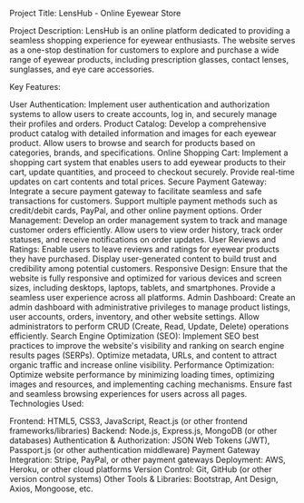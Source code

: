 Project Title: LensHub - Online Eyewear Store

Project Description:
LensHub is an online platform dedicated to providing a seamless shopping experience for eyewear enthusiasts. The website serves as a one-stop destination for customers to explore and purchase a wide range of eyewear products, including prescription glasses, contact lenses, sunglasses, and eye care accessories.

Key Features:

User Authentication: Implement user authentication and authorization systems to allow users to create accounts, log in, and securely manage their profiles and orders.
Product Catalog: Develop a comprehensive product catalog with detailed information and images for each eyewear product. Allow users to browse and search for products based on categories, brands, and specifications.
Online Shopping Cart: Implement a shopping cart system that enables users to add eyewear products to their cart, update quantities, and proceed to checkout securely. Provide real-time updates on cart contents and total prices.
Secure Payment Gateway: Integrate a secure payment gateway to facilitate seamless and safe transactions for customers. Support multiple payment methods such as credit/debit cards, PayPal, and other online payment options.
Order Management: Develop an order management system to track and manage customer orders efficiently. Allow users to view order history, track order statuses, and receive notifications on order updates.
User Reviews and Ratings: Enable users to leave reviews and ratings for eyewear products they have purchased. Display user-generated content to build trust and credibility among potential customers.
Responsive Design: Ensure that the website is fully responsive and optimized for various devices and screen sizes, including desktops, laptops, tablets, and smartphones. Provide a seamless user experience across all platforms.
Admin Dashboard: Create an admin dashboard with administrative privileges to manage product listings, user accounts, orders, inventory, and other website settings. Allow administrators to perform CRUD (Create, Read, Update, Delete) operations efficiently.
Search Engine Optimization (SEO): Implement SEO best practices to improve the website's visibility and ranking on search engine results pages (SERPs). Optimize metadata, URLs, and content to attract organic traffic and increase online visibility.
Performance Optimization: Optimize website performance by minimizing loading times, optimizing images and resources, and implementing caching mechanisms. Ensure fast and seamless browsing experiences for users across all pages.
Technologies Used:

Frontend: HTML5, CSS3, JavaScript, React.js (or other frontend frameworks/libraries)
Backend: Node.js, Express.js, MongoDB (or other databases)
Authentication & Authorization: JSON Web Tokens (JWT), Passport.js (or other authentication middleware)
Payment Gateway Integration: Stripe, PayPal, or other payment gateways
Deployment: AWS, Heroku, or other cloud platforms
Version Control: Git, GitHub (or other version control systems)
Other Tools & Libraries: Bootstrap, Ant Design, Axios, Mongoose, etc.
